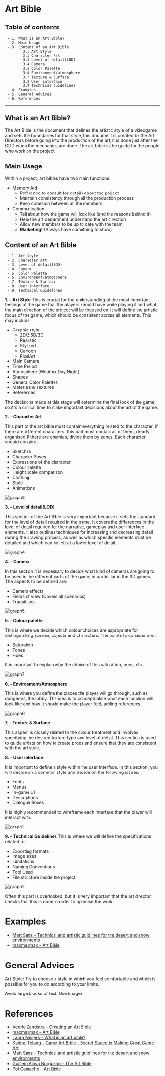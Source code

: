 # Art Bible

## Table of contents

     - 1. What is an Art Bible?
     - 2. Main Usage
     - 3. Content of an Art Bible
            3.1 Art Style
            3.2 Character Art
            3.3 Level of detail(LOD)
            3.4 Camera
            3.5 Color Palette
            3.6 Environment/atmosphere
            3.7 Texture & Surface
            3.8 User interface
            3.9 Technical Guidelines
     - 4. Examples
     - 5. General Advices
     - 6. References

****
## What is an Art Bible?

The Art Bible is the document that defines the artistic style of a videogame and sets the boundaries for that style, this document is created by the Art Directors before going into the production of the art, it is done just after the GDD when the mechanics are done. The art bible is the guide for the people who work on the project.

## Main Usage

Within a project, art bibles have two main functions:
- Memory Aid
  - Reference to consult for details about the project
  - Maintain consistency through all the production process
  - Keep cohesion between all the members
- Communication
  - Tell about how the game will look like (and the reasons behind it)
  - Help the art department understand the art direction
  - Allow new members to be up to date with the team
  - **Marketing!** (Always have something to show)

## Content of an Art Bible

     - 1. Art Style
     - 2. Character Art
     - 3. Level of detail(LOD)
     - 4. Camera
     - 5. Color Palette
     - 6. Environment/atmosphere
     - 7. Texture & Surface
     - 8. User interface
     - 9. Technical Guidelines
     
**1. - Art Style**
This is crucial for the understanding of the most important feelings of the game that the players should have while playing it and what the main direction of the project will be focused on. It will define the artistic focus of the game, which should be consistent across all elements. This may include:
- Graphic style:
  - 2D/2.5D/3D
  - Realistic
  - Stylized
  - Cartoon
  - PixelArt
- Main Camera
- Time Period
- Atmosphere (Weather,Day,Night)
- Shapes
- General Color Palettes
- Materials & Textures
- References

The decisions made at this stage will determine the final look of the game, so it's a critical time to make important decisions about the art of the game.

**2. - Character Art**

This part of the art bible must contain everything related to the character, if there are different characters, this part must contain all of them, clearly organised.If there are enemies, divide them by zones. Each character should contain:
- Sketches
- Character Poses
- Expressions of the character
- Colour palette
- Height scale comparison
- Clothing
- Style
- Animations

![graph3](https://github.com/seregero00/Art_Bible/blob/main/docs/images/graph3.jpg?raw=true)

**3. - Level of detail(LOD)**

This section of the Art Bible is very important because it sets the standard for the level of detail required in the game. It covers the differences in the level of detail required for the narrative, gameplay and user interface elements. It also outlines techniques for increasing and decreasing detail during the drawing process, as well as which specific elements must be detailed and which can be left at a lower level of detail.

![graph4](https://github.com/seregero00/Art_Bible/blob/main/docs/images/graph4.png?raw=true)

**4. - Camera**

In this section it is necessary to decide what kind of cameras are going to be used in the different parts of the game, in particular in the 3D games. The aspects to be defined are:
- Camera effects
- Fields of view (Covers all scenarios)
- Transitions

![graph5](https://github.com/seregero00/Art_Bible/blob/main/docs/images/graph5.png?raw=true)

**5. - Colour palette**

This is where we decide which colour choices are appropriate for distinguishing scenes, objects and characters. The points to consider are:
- Saturation
- Tones
- Hues

It is important to explain why the choice of this saturation, hues, etc...

![graph7](https://github.com/seregero00/Art_Bible/blob/main/docs/images/graph7.png?raw=true)

**6. - Environment/Atmosphere**

This is where you define the places the player will go through, such as dungeons, the lobby. The idea is to conceptualise what each location will look like and how it should make the player feel, adding references.

![graph6](https://github.com/seregero00/Art_Bible/blob/main/docs/images/graph6.jpg?raw=true)

**7. - Texture & Surface**

This aspect is closely related to the colour treatment and involves specifying the desired texture type and level of detail. This section is used to guide artists on how to create props and ensure that they are consistent with the art style.

**8. - User interface**

It is important to define a style within the user interface. In this section, you will decide on a common style and decide on the following issues:
- Fonts
- Menus
- In-game UI
- Descriptions
- Dialogue Boxes

It is highly recommended to wireframe each interface that the player will interact with.


![graph1](https://github.com/seregero00/Art_Bible/blob/main/docs/images/graph1.png?raw=true)

**9. - Technical Guidelines**
This is where we will define the specifications related to:
- Exporting formats
- Image sizes
- Limitations
- Naming Conventions
- Tool Used
- File structure inside the project

![graph2](https://github.com/seregero00/Art_Bible/blob/main/docs/images/graph2.png?raw=true)

Often this part is overlooked, but it is very important that the art director checks that this is done in order to optimise the work.

# Examples
* [Matt Sanz - Technical and artistic guidlines for the desert and snow environments](https://www.artstation.com/artwork/nAYke)
* [maxmaxmax - Art Bible](https://www.artstation.com/artwork/nYmGZ9)
# General Advices

Art Style: Try to choose a style in which you feel comfortable and which is possible for you to do according to your limits.

Avoid large blocks of text. Use images


# References

* [ Veerle Zandstra - Creating an Art Bible](https://discover.therookies.co/2020/07/20/creating-an-art-bible/)
* [maxmaxmax - Art Bible](https://www.artstation.com/artwork/nYmGZ9)
* [Laura Meijers - What is an art bible?](https://www.oleanderstudios.com/what-is-an-art-bible-examples-practical-tips/)
* [Kshiraj Telang - Game Art Bible - Secret Sauce to Making Great Game Art](https://www.slideshare.net/kshiraj/game-art-bible-secret-sauce-to-making-great-game-art)
* [Matt Sanz - Technical and artistic guidlines for the desert and snow environments](https://www.artstation.com/artwork/nAYke)
* [Guillem Álava Burgueño - The Art Bible](https://willytrek19.github.io/ArtBible/)
* [Pol Camacho - Art Bible](https://polcamacho.github.io/Art-Bible/)
